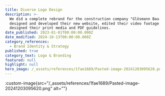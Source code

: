 ```yaml
---
title: Diverse Logo Design
description: >-
  We did a complete rebrand for the construction company "Glösmann Bau-Service",
  designed and developed their new website, edited their video footage and
  designed their print media and PDF guidelines.
date_published: 2023-01-01T00:00:00.000Z
date_modified: 2024-10-13T00:00:00.000Z
category_references:
  - Brand Identity & Strategy
published: true
category_text: Logo & Branding
featured: null
highlight: null
hero_image: /_assets/references/1fae1689/Pasted-image-20241203095620.png
---
```

:custom-image{src="/_assets/references/1fae1689/Pasted-image-20241203095620.png" alt=""}

